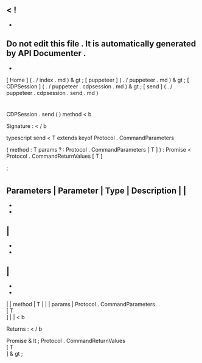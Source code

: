<
!
-
-
Do
not
edit
this
file
.
It
is
automatically
generated
by
API
Documenter
.
-
-
>
[
Home
]
(
.
/
index
.
md
)
&
gt
;
[
puppeteer
]
(
.
/
puppeteer
.
md
)
&
gt
;
[
CDPSession
]
(
.
/
puppeteer
.
cdpsession
.
md
)
&
gt
;
[
send
]
(
.
/
puppeteer
.
cdpsession
.
send
.
md
)
#
#
CDPSession
.
send
(
)
method
<
b
>
Signature
:
<
/
b
>
typescript
send
<
T
extends
keyof
Protocol
.
CommandParameters
>
(
method
:
T
params
?
:
Protocol
.
CommandParameters
[
T
]
)
:
Promise
<
Protocol
.
CommandReturnValues
[
T
]
>
;
#
#
Parameters
|
Parameter
|
Type
|
Description
|
|
-
-
-
|
-
-
-
|
-
-
-
|
|
method
|
T
|
|
|
params
|
Protocol
.
CommandParameters
\
[
T
\
]
|
|
<
b
>
Returns
:
<
/
b
>
Promise
&
lt
;
Protocol
.
CommandReturnValues
\
[
T
\
]
&
gt
;
